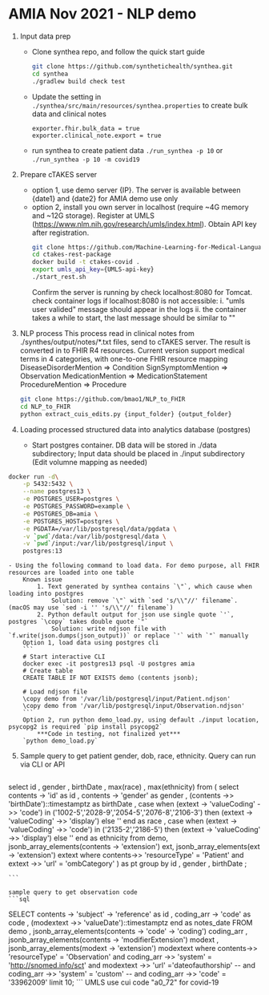 # AMIA Nov 2021 - NLP demo

1. Input data prep
	- Clone synthea repo, and follow the quick start guide
		```bash
		git clone https://github.com/synthetichealth/synthea.git
		cd synthea
		./gradlew build check test
		```
	- Update the setting in `./synthea/src/main/resources/synthea.properties` to create bulk data and clinical notes 
		```
		exporter.fhir.bulk_data = true
		exporter.clinical_note.export = true
		```
	- run synthea to create patient data
		`./run_synthea -p 10` or `./run_synthea -p 10 -m covid19`

2. Prepare cTAKES server
	- option 1, use demo server {IP}. The server is available between {date1} and {date2} for AMIA demo use only
	- option 2, install you own server in localhost (require ~4G memory and ~12G storage). 
		Register at UMLS (https://www.nlm.nih.gov/research/umls/index.html). Obtain API key after registration.
		```bash
		git clone https://github.com/Machine-Learning-for-Medical-Language/ctakes-rest-package   # Private repo ?
		cd ctakes-rest-package
		docker build -t ctakes-covid .
		export umls_api_key={UMLS-api-key}
		./start_rest.sh
		```
		Confirm the server is running by check localhost:8080 for Tomcat.
		check container logs if localhost:8080 is not accessible:
			i. "umls user valided" message should appear in the logs
			ii. the container takes a while to start, the last message should be similar to ""


3. NLP process
	This process read in clinical notes from ./synthes/output/notes/\*.txt files, send to cTAKES server. The result is converted in to FHIR R4 resources.
	Current version support medical terms in 4 categories, with one-to-one FHIR resource mapping 
  		DiseaseDisorderMention => Condition
  		SignSymptomMention => Observation
  		MedicationMention => MedicationStatement
  		ProcedureMention => Procedure
  	```bash
  	git clone https://github.com/bmao1/NLP_to_FHIR
  	cd NLP_to_FHIR
  	python extract_cuis_edits.py {input_folder} {output_folder}
  	```

4. Loading processed structured data into analytics database (postgres)
	- Start postgres container. DB data will be stored in ./data subdirectory; Input data should be placed in ./input subdirectory (Edit volumne mapping as needed)
```bash
docker run -d\
    -p 5432:5432 \
    --name postgres13 \
    -e POSTGRES_USER=postgres \
    -e POSTGRES_PASSWORD=example \
    -e POSTGRES_DB=amia \
    -e POSTGRES_HOST=postgres \
    -e PGDATA=/var/lib/postgresql/data/pgdata \
    -v `pwd`/data:/var/lib/postgresql/data \
    -v `pwd`/input:/var/lib/postgresql/input \
    postgres:13
```

	- Using the following command to load data. For demo purpose, all FHIR resources are loaded into one table
		Known issue
			1. Text generated by synthea contains `\"`, which cause when loading into postgres
				Solution: remove `\"` with `sed 's/\\"//' filename`. (macOS may use `sed -i '' 's/\\"//' filename`)
			2. Python default output for json use single quote `'`, postgres `\copy` takes double quote `"`
				Solution: write ndjson file with `f.write(json.dumps(json_output))` or replace `'` with `"` manually
		Option 1, load data using postgres cli 
		```
		# Start interactive CLI 
		docker exec -it postgres13 psql -U postgres amia
		# Create table 
		CREATE TABLE IF NOT EXISTS demo (contents jsonb);
		
		# Load ndjson file 
		\copy demo from '/var/lib/postgresql/input/Patient.ndjson'
		\copy demo from '/var/lib/postgresql/input/Observation.ndjson'
		```
		Option 2, run python demo_load.py, using default ./input location, psycopg2 is required `pip install psycopg2`
			***Code in testing, not finalized yet***
		`python demo_load.py`
 	

5. Sample query to get patient gender, dob, race, ethnicity. Query can run via CLI or API
	```sql
select id
	, gender
	, birthDate
	, max(race)
	, max(ethnicity)
	from (
		select contents -> 'id' as id
			, contents -> 'gender' as gender
			, (contents ->> 'birthDate')::timestamptz as birthDate
			, case when (extext -> 'valueCoding' ->> 'code') in ('1002-5','2028-9','2054-5','2076-8','2106-3') then (extext -> 'valueCoding' ->> 'display') else '' end as race
			, case when (extext -> 'valueCoding' ->> 'code') in ('2135-2','2186-5') then (extext -> 'valueCoding' ->> 'display') else '' end as ethnicity
		from demo, jsonb_array_elements(contents -> 'extension') ext, jsonb_array_elements(ext -> 'extension') extext
		where contents->> 'resourceType' = 'Patient' 
			and extext ->> 'url' = 'ombCategory'
	) as pt
	group by id
		, gender
		, birthDate
;

	
	```

	sample query to get observation code
	```sql
SELECT contents -> 'subject' -> 'reference' as id 
	, coding_arr -> 'code' as code
	, (modextext ->> 'valueDate')::timestamptz end as notes_date
FROM demo
	, jsonb_array_elements(contents -> 'code' -> 'coding')  coding_arr
	, jsonb_array_elements(contents -> 'modifierExtension')  modext
	, jsonb_array_elements(modext -> 'extension') modextext
where contents->> 'resourceType' = 'Observation' 
	and coding_arr ->> 'system' = 'http://snomed.info/sct'
	and modextext ->> 'url' ='dateofauthorship'
	-- and coding_arr ->> 'system' = 'custom' 
	-- and coding_arr ->> 'code' = '33962009'
limit 10;
	```
	UMLS use cui code "a0_72" for covid-19






